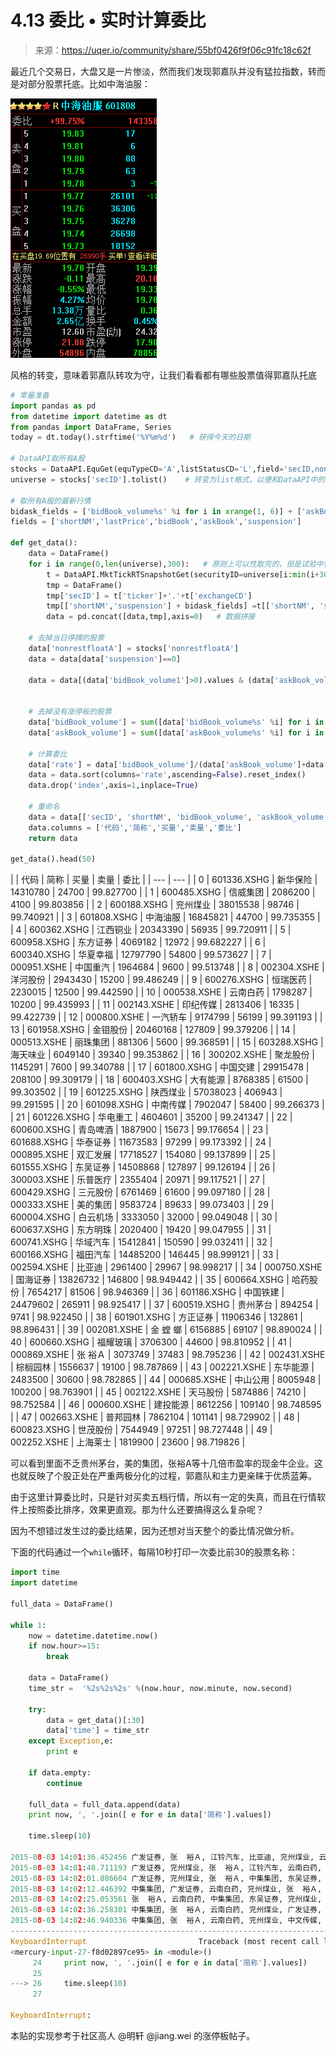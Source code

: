 

# 4.13 委比 • 实时计算委比

> 来源：https://uqer.io/community/share/55bf0426f9f06c91fc18c62f

最近几个交易日，大盘又是一片惨淡，然而我们发现郭嘉队并没有猛拉指数，转而是对部分股票托底。比如中海油服：

![](img/78528393gw1eupdfv9tncj206i0bjgnj.jpg)

风格的转变，意味着郭嘉队转攻为守，让我们看看都有哪些股票值得郭嘉队托底

```py
# 常量准备
import pandas as pd
from datetime import datetime as dt
from pandas import DataFrame, Series
today = dt.today().strftime('%Y%m%d')   # 获得今天的日期

# DataAPI取所有A股
stocks = DataAPI.EquGet(equTypeCD='A',listStatusCD='L',field='secID,nonrestfloatA',pandas="1")
universe = stocks['secID'].tolist()    # 转变为list格式，以便和DataAPI中的格式符合

# 取所有A股的最新行情
bidask_fields = ['bidBook_volume%s' %i for i in xrange(1, 6)] + ['askBook_volume%s' %i for i in xrange(1, 6)]
fields = ['shortNM','lastPrice','bidBook','askBook','suspension']

def get_data():
    data = DataFrame()
    for i in range(0,len(universe),300):   # 原则上可以性取完的，但是试验中作者发现会报错，估计是运算量太大，所以这里分批次取，每次300个
        t = DataAPI.MktTickRTSnapshotGet(securityID=universe[i:min(i+300,len(universe))],field=fields,pandas="1")
        tmp = DataFrame()
        tmp['secID'] = t['ticker']+'.'+t['exchangeCD']
        tmp[['shortNM','suspension'] + bidask_fields] =t[['shortNM', 'suspension']+bidask_fields]
        data = pd.concat([data,tmp],axis=0)   # 数据拼接

    # 去掉当日停牌的股票 
    data['nonrestfloatA'] = stocks['nonrestfloatA']
    data = data[data['suspension']==0]

    data = data[(data['bidBook_volume1']>0).values & (data['askBook_volume1']>0).values]


    # 去掉没有涨停板的股票
    data['bidBook_volume'] = sum([data['bidBook_volume%s' %i] for i in xrange(1,6)])
    data['askBook_volume'] = sum([data['askBook_volume%s' %i] for i in xrange(1,6)])

    # 计算委比
    data['rate'] = data['bidBook_volume']/(data['askBook_volume']+data['bidBook_volume'])*100   #百分之几
    data = data.sort(columns='rate',ascending=False).reset_index()
    data.drop('index',axis=1,inplace=True)

    # 重命名
    data = data[['secID', 'shortNM', 'bidBook_volume', 'askBook_volume', 'rate']]
    data.columns = ['代码','简称','买量','卖量','委比']
    return data

get_data().head(50)
```


| | 代码 | 简称 | 买量 | 卖量 | 委比 |
| --- | --- |
| 0  |  601336.XSHG |   新华保险 |  14310780 |   24700 |  99.827700 |
| 1  |  600485.XSHG |   信威集团 |   2086200 |    4100 |  99.803856 |
| 2  |  600188.XSHG |   兖州煤业 |  38015538 |   98746 |  99.740921 |
| 3  |  601808.XSHG |   中海油服 |  16845821 |   44700 |  99.735355 |
| 4  |  600362.XSHG |   江西铜业 |  20343390 |   56935 |  99.720911 |
| 5  |  600958.XSHG |   东方证券 |   4069182 |   12972 |  99.682227 |
| 6  |  600340.XSHG |   华夏幸福 |  12797790 |   54800 |  99.573627 |
| 7  |  000951.XSHE |   中国重汽 |   1964684 |    9600 |  99.513748 |
| 8  |  002304.XSHE |   洋河股份 |   2943430 |   15200 |  99.486249 |
| 9  |  600276.XSHG |   恒瑞医药 |   2230015 |   12500 |  99.442590 |
| 10 |  000538.XSHE |   云南白药 |   1798287 |   10200 |  99.435993 |
| 11 |  002143.XSHE |   印纪传媒 |   2813406 |   16335 |  99.422739 |
| 12 |  000800.XSHE |   一汽轿车 |   9174799 |   56199 |  99.391193 |
| 13 |  601958.XSHG |   金钼股份 |  20460168 |  127809 |  99.379206 |
| 14 |  000513.XSHE |   丽珠集团 |    881306 |    5600 |  99.368591 |
| 15 |  603288.XSHG |   海天味业 |   6049140 |   39340 |  99.353862 |
| 16 |  300202.XSHE |   聚龙股份 |   1145291 |    7600 |  99.340788 |
| 17 |  601800.XSHG |   中国交建 |  29915478 |  208100 |  99.309179 |
| 18 |  600403.XSHG |   大有能源 |   8768385 |   61500 |  99.303502 |
| 19 |  601225.XSHG |   陕西煤业 |  57038023 |  406943 |  99.291595 |
| 20 |  601098.XSHG |   中南传媒 |   7902047 |   58400 |  99.266373 |
| 21 |  601226.XSHG |   华电重工 |   4604601 |   35200 |  99.241347 |
| 22 |  600600.XSHG |   青岛啤酒 |   1887900 |   15673 |  99.176654 |
| 23 |  601688.XSHG |   华泰证券 |  11673583 |   97299 |  99.173392 |
| 24 |  000895.XSHE |   双汇发展 |  17718527 |  154080 |  99.137899 |
| 25 |  601555.XSHG |   东吴证券 |  14508868 |  127897 |  99.126194 |
| 26 |  300003.XSHE |   乐普医疗 |   2355404 |   20971 |  99.117521 |
| 27 |  600429.XSHG |   三元股份 |   6761469 |   61600 |  99.097180 |
| 28 |  000333.XSHE |   美的集团 |   9583724 |   89633 |  99.073403 |
| 29 |  600004.XSHG |   白云机场 |   3333050 |   32000 |  99.049048 |
| 30 |  600637.XSHG |   东方明珠 |   2020400 |   19420 |  99.047955 |
| 31 |  600741.XSHG |   华域汽车 |  15412841 |  150590 |  99.032411 |
| 32 |  600166.XSHG |   福田汽车 |  14485200 |  146445 |  98.999121 |
| 33 |  002594.XSHE |    比亚迪 |   2961400 |   29967 |  98.998217 |
| 34 |  000750.XSHE |   国海证券 |  13826732 |  146800 |  98.949442 |
| 35 |  600664.XSHG |   哈药股份 |   7654217 |   81506 |  98.946369 |
| 36 |  601186.XSHG |   中国铁建 |  24479602 |  265911 |  98.925417 |
| 37 |  600519.XSHG |   贵州茅台 |    894254 |    9741 |  98.922450 |
| 38 |  601901.XSHG |   方正证券 |  11906346 |  132861 |  98.896431 |
| 39 |  002081.XSHE |  金 螳 螂 |   6156885 |   69107 |  98.890024 |
| 40 |  600660.XSHG |   福耀玻璃 |   3706300 |   44600 |  98.810952 |
| 41 |  000869.XSHE |  张  裕Ａ |   3073749 |   37483 |  98.795236 |
| 42 |  002431.XSHE |   棕榈园林 |   1556637 |   19100 |  98.787869 |
| 43 |  002221.XSHE |   东华能源 |   2483500 |   30600 |  98.782865 |
| 44 |  000685.XSHE |   中山公用 |   8005948 |  100200 |  98.763901 |
| 45 |  002122.XSHE |   天马股份 |   5874886 |   74210 |  98.752584 |
| 46 |  000600.XSHE |   建投能源 |   8612256 |  109140 |  98.748595 |
| 47 |  002663.XSHE |   普邦园林 |   7862104 |  101141 |  98.729902 |
| 48 |  600823.XSHG |   世茂股份 |   7544949 |   97251 |  98.727448 |
| 49 |  002252.XSHE |   上海莱士 |   1819900 |   23600 |  98.719826 |

可以看到里面不乏贵州茅台，美的集团，张裕A等十几倍市盈率的现金牛企业。这也就反映了个股正处在严重两极分化的过程，郭嘉队和主力更亲睐于优质蓝筹。

由于这里计算委比时，只是针对买卖五档行情，所以有一定的失真，而且在行情软件上按照委比排序，效果更直观。那为什么还要搞得这么复杂呢？

因为不想错过发生过的委比结果，因为还想对当天整个的委比情况做分析。

下面的代码通过一个`while`循环，每隔10秒打印一次委比前30的股票名称：

```py
import time
import datetime

full_data = DataFrame()

while 1:
    now = datetime.datetime.now()
    if now.hour>=15:
        break
    
    data = DataFrame()
    time_str =  '%2s%2s%2s' %(now.hour, now.minute, now.second)
    
    try:
        data = get_data()[:30]
        data['time'] = time_str
    except Exception,e:
        print e

    if data.empty:
        continue
        
    full_data = full_data.append(data)
    print now, ', '.join([ e for e in data['简称'].values])
    
    time.sleep(10)
    
2015-08-03 14:01:36.452456 广发证券, 张  裕Ａ, 江铃汽车, 比亚迪, 兖州煤业, 云南白药, 海天味业, 信威集团, 东华能源, 中集集团, 美邦服饰, 万华化学, 华电国际, 申万宏源, 陕国投Ａ, 环旭电子, 华域汽车, 一汽轿车, 哈药股份, 陕西煤业, 聚龙股份, 日出东方, 誉衡药业, 格力电器, 深圳燃气, 徐工机械, 新 和 成, 建投能源, 康恩贝, 驰宏锌锗
2015-08-03 14:01:48.711193 广发证券, 兖州煤业, 张  裕Ａ, 江铃汽车, 云南白药, 中集集团, 海天味业, 格力电器, 中国西电, 比亚迪, 贵人鸟, 美邦服饰, 东华能源, 万华化学, 哈药股份, 华电国际, 申万宏源, 贵州茅台, 陕国投Ａ, 华域汽车, 陕西煤业, 日出东方, 誉衡药业, 聚龙股份, 新 和 成, 深圳燃气, 建投能源, 驰宏锌锗, 一汽轿车, 国海证券
2015-08-03 14:02:01.886604 广发证券, 兖州煤业, 张  裕Ａ, 中集集团, 东吴证券, 江铃汽车, 华电国际, 海天味业, 云南白药, 中国西电, 万华化学, 申万宏源, 国海证券, 比亚迪, 东华能源, 互动娱乐, 哈药股份, 日出东方, 华域汽车, 环旭电子, 双汇发展, 誉衡药业, 格力电器, 陕国投Ａ, 深圳燃气, 东方能源, 新 和 成, 一汽轿车, 驰宏锌锗, 聚龙股份
2015-08-03 14:02:12.446392 中集集团, 广发证券, 云南白药, 兖州煤业, 张  裕Ａ, 东吴证券, 江铃汽车, 丽珠集团, 信威集团, 金 融 街, 海天味业, 华电国际, 双汇发展, 互动娱乐, 哈药股份, 万华化学, 上海医药, 华域汽车, 新华保险, 日出东方, 国海证券, 贵人鸟, 冠农股份, 申万宏源, 驰宏锌锗, 誉衡药业, 深圳燃气, 上海莱士, 徐工机械, 一汽轿车
2015-08-03 14:02:25.053561 张  裕Ａ, 云南白药, 中集集团, 东吴证券, 兖州煤业, 广发证券, 丽珠集团, 首航节能, 双汇发展, 金 融 街, 海天味业, 万华化学, 华电国际, 东方能源, 互动娱乐, 哈药股份, 日出东方, 中煤能源, 上海医药, 环旭电子, 华域汽车, 国海证券, 誉衡药业, 申万宏源, 贝因美, 深圳燃气, 聚龙股份, 浙大网新, 一汽轿车, 上海莱士
2015-08-03 14:02:36.258301 中集集团, 张  裕Ａ, 云南白药, 兖州煤业, 广发证券, 万华化学, 丽珠集团, 海天味业, 中文传媒, 互动娱乐, 中国西电, 一汽轿车, 东华能源, 哈药股份, 东吴证券, 华电国际, 格力电器, 金 融 街, 日出东方, 华域汽车, 国海证券, 誉衡药业, 申万宏源, 深圳燃气, 科力远, 陕国投Ａ, 二三四五, 上海莱士, 粤电力Ａ, 驰宏锌锗
2015-08-03 14:02:46.940336 中集集团, 张  裕Ａ, 云南白药, 兖州煤业, 中文传媒, 广发证券, 万华化学, 丽珠集团, 贵州茅台, 尚荣医疗, 日出东方, 一汽轿车, 东吴证券, 东方能源, 康恩贝, 哈药股份, 金 融 街, 海天味业, 中国神华, 华域汽车, 中国西电, 互动娱乐, 誉衡药业, 上海医药, 闰土股份, 申万宏源, 深圳燃气, 科力远, 聚龙股份, 二三四五
---------------------------------------------------------------------------
KeyboardInterrupt                         Traceback (most recent call last)
<mercury-input-27-f8d02897ce95> in <module>()
     24     print now, ', '.join([ e for e in data['简称'].values])
     25 
---> 26     time.sleep(10)
     27 

KeyboardInterrupt: 
```

本贴的实现参考于社区高人 @明轩 @jiang.wei 的涨停板帖子。

